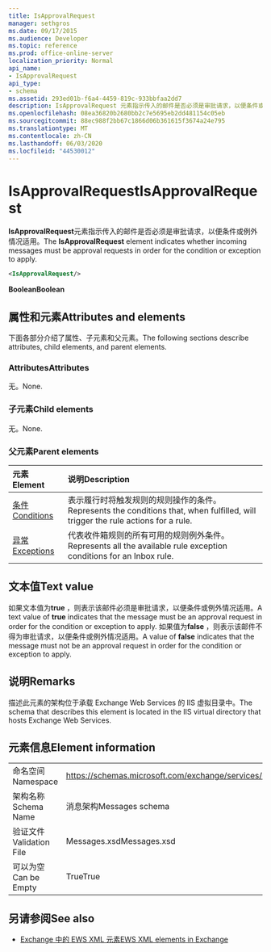 ```yaml
---
title: IsApprovalRequest
manager: sethgros
ms.date: 09/17/2015
ms.audience: Developer
ms.topic: reference
ms.prod: office-online-server
localization_priority: Normal
api_name:
- IsApprovalRequest
api_type:
- schema
ms.assetid: 293ed01b-f6a4-4459-819c-933bbfaa2dd7
description: IsApprovalRequest 元素指示传入的邮件是否必须是审批请求，以便条件或例外情况适用。
ms.openlocfilehash: 08ea36820b2680bb2c7e5695eb2dd481154c05eb
ms.sourcegitcommit: 88ec988f2bb67c1866d06b361615f3674a24e795
ms.translationtype: MT
ms.contentlocale: zh-CN
ms.lasthandoff: 06/03/2020
ms.locfileid: "44530012"
---
```

# <a name="isapprovalrequest"></a><span data-ttu-id="2cbf9-103">IsApprovalRequest</span><span class="sxs-lookup"><span data-stu-id="2cbf9-103">IsApprovalRequest</span></span>

<span data-ttu-id="2cbf9-104">**IsApprovalRequest**元素指示传入的邮件是否必须是审批请求，以便条件或例外情况适用。</span><span class="sxs-lookup"><span data-stu-id="2cbf9-104">The **IsApprovalRequest** element indicates whether incoming messages must be approval requests in order for the condition or exception to apply.</span></span> 
  
```XML
<IsApprovalRequest/>
```

 <span data-ttu-id="2cbf9-105">**Boolean**</span><span class="sxs-lookup"><span data-stu-id="2cbf9-105">**Boolean**</span></span>
## <a name="attributes-and-elements"></a><span data-ttu-id="2cbf9-106">属性和元素</span><span class="sxs-lookup"><span data-stu-id="2cbf9-106">Attributes and elements</span></span>

<span data-ttu-id="2cbf9-107">下面各部分介绍了属性、子元素和父元素。</span><span class="sxs-lookup"><span data-stu-id="2cbf9-107">The following sections describe attributes, child elements, and parent elements.</span></span>
  
### <a name="attributes"></a><span data-ttu-id="2cbf9-108">Attributes</span><span class="sxs-lookup"><span data-stu-id="2cbf9-108">Attributes</span></span>

<span data-ttu-id="2cbf9-109">无。</span><span class="sxs-lookup"><span data-stu-id="2cbf9-109">None.</span></span>
  
### <a name="child-elements"></a><span data-ttu-id="2cbf9-110">子元素</span><span class="sxs-lookup"><span data-stu-id="2cbf9-110">Child elements</span></span>

<span data-ttu-id="2cbf9-111">无。</span><span class="sxs-lookup"><span data-stu-id="2cbf9-111">None.</span></span>
  
### <a name="parent-elements"></a><span data-ttu-id="2cbf9-112">父元素</span><span class="sxs-lookup"><span data-stu-id="2cbf9-112">Parent elements</span></span>

|<span data-ttu-id="2cbf9-113">**元素**</span><span class="sxs-lookup"><span data-stu-id="2cbf9-113">**Element**</span></span>|<span data-ttu-id="2cbf9-114">**说明**</span><span class="sxs-lookup"><span data-stu-id="2cbf9-114">**Description**</span></span>|
|:-----|:-----|
|[<span data-ttu-id="2cbf9-115">条件</span><span class="sxs-lookup"><span data-stu-id="2cbf9-115">Conditions</span></span>](conditions.md) <br/> |<span data-ttu-id="2cbf9-116">表示履行时将触发规则的规则操作的条件。</span><span class="sxs-lookup"><span data-stu-id="2cbf9-116">Represents the conditions that, when fulfilled, will trigger the rule actions for a rule.</span></span>  <br/> |
|[<span data-ttu-id="2cbf9-117">异常</span><span class="sxs-lookup"><span data-stu-id="2cbf9-117">Exceptions</span></span>](exceptions.md) <br/> |<span data-ttu-id="2cbf9-118">代表收件箱规则的所有可用的规则例外条件。</span><span class="sxs-lookup"><span data-stu-id="2cbf9-118">Represents all the available rule exception conditions for an Inbox rule.</span></span>  <br/> |
   
## <a name="text-value"></a><span data-ttu-id="2cbf9-119">文本值</span><span class="sxs-lookup"><span data-stu-id="2cbf9-119">Text value</span></span>

<span data-ttu-id="2cbf9-120">如果文本值为**true** ，则表示该邮件必须是审批请求，以便条件或例外情况适用。</span><span class="sxs-lookup"><span data-stu-id="2cbf9-120">A text value of **true** indicates that the message must be an approval request in order for the condition or exception to apply.</span></span> <span data-ttu-id="2cbf9-121">如果值为**false** ，则表示该邮件不得为审批请求，以便条件或例外情况适用。</span><span class="sxs-lookup"><span data-stu-id="2cbf9-121">A value of **false** indicates that the message must not be an approval request in order for the condition or exception to apply.</span></span> 
  
## <a name="remarks"></a><span data-ttu-id="2cbf9-122">说明</span><span class="sxs-lookup"><span data-stu-id="2cbf9-122">Remarks</span></span>

<span data-ttu-id="2cbf9-123">描述此元素的架构位于承载 Exchange Web Services 的 IIS 虚拟目录中。</span><span class="sxs-lookup"><span data-stu-id="2cbf9-123">The schema that describes this element is located in the IIS virtual directory that hosts Exchange Web Services.</span></span>
  
## <a name="element-information"></a><span data-ttu-id="2cbf9-124">元素信息</span><span class="sxs-lookup"><span data-stu-id="2cbf9-124">Element information</span></span>

|||
|:-----|:-----|
|<span data-ttu-id="2cbf9-125">命名空间</span><span class="sxs-lookup"><span data-stu-id="2cbf9-125">Namespace</span></span>  <br/> |https://schemas.microsoft.com/exchange/services/2006/messages  <br/> |
|<span data-ttu-id="2cbf9-126">架构名称</span><span class="sxs-lookup"><span data-stu-id="2cbf9-126">Schema Name</span></span>  <br/> |<span data-ttu-id="2cbf9-127">消息架构</span><span class="sxs-lookup"><span data-stu-id="2cbf9-127">Messages schema</span></span>  <br/> |
|<span data-ttu-id="2cbf9-128">验证文件</span><span class="sxs-lookup"><span data-stu-id="2cbf9-128">Validation File</span></span>  <br/> |<span data-ttu-id="2cbf9-129">Messages.xsd</span><span class="sxs-lookup"><span data-stu-id="2cbf9-129">Messages.xsd</span></span>  <br/> |
|<span data-ttu-id="2cbf9-130">可以为空</span><span class="sxs-lookup"><span data-stu-id="2cbf9-130">Can be Empty</span></span>  <br/> |<span data-ttu-id="2cbf9-131">True</span><span class="sxs-lookup"><span data-stu-id="2cbf9-131">True</span></span>  <br/> |
   
## <a name="see-also"></a><span data-ttu-id="2cbf9-132">另请参阅</span><span class="sxs-lookup"><span data-stu-id="2cbf9-132">See also</span></span>



- [<span data-ttu-id="2cbf9-133">Exchange 中的 EWS XML 元素</span><span class="sxs-lookup"><span data-stu-id="2cbf9-133">EWS XML elements in Exchange</span></span>](ews-xml-elements-in-exchange.md)

